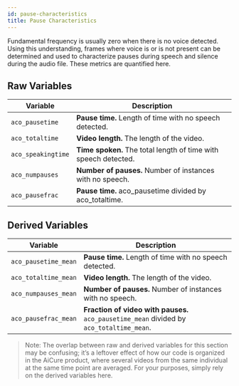 ```yaml
---
id: pause-characteristics
title: Pause Characteristics
---
```


Fundamental frequency is usually zero when there is no voice detected. Using this understanding, frames where voice is or is not present can be determined and used to characterize pauses during speech and silence during the audio file. These metrics are quantified here.

## Raw Variables

| Variable      | Description |
| ----------- | ----------- |
| `aco_pausetime`      | **Pause time.** Length of time with no speech detected.    |
| `aco_totaltime`      | **Video length.** The length of the video.    |
| `aco_speakingtime`      | **Time spoken.** The total length of time with speech detected.    |
| `aco_numpauses`      | **Number of pauses.** Number of instances with no speech.    |
| `aco_pausefrac`      | **Pause time.** aco_pausetime divided by aco_totaltime.    |


## Derived Variables

| Variable      | Description |
| ----------- | ----------- |
| `aco_pausetime_mean`      | **Pause time.** Length of time with no speech detected.    |
| `aco_totaltime_mean`      | **Video length.** The length of the video.     |
| `aco_numpauses_mean`      | **Number of pauses.** Number of instances with no speech.     |
| `aco_pausefrac_mean`      | **Fraction of video with pauses.** `aco_pausetime_mean` divided by `aco_totaltime_mean`.     |

> Note: The overlap between raw and derived variables for this section may be confusing; it’s a leftover effect of how our code is organized in the AiCure product, where several videos from the same individual at the same time point are averaged. For your purposes, simply rely on the derived variables here.